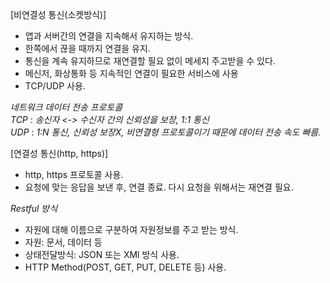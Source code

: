 [비연결성 통신(소켓방식)]
 - 앱과 서버간의 연결을 지속해서 유지하는 방식.
 - 한쪽에서 끊을 때까지 연결을 유지.
 - 통신을 계속 유지하므로 재연결할 필요 없이 메세지 주고받을 수 있다.
 - 메신저, 화상통화 등 지속적인 연결이 필요한 서비스에 사용
 - TCP/UDP 사용.
 
 _네트워크 데이터 전송 프로토콜_  
 _TCP_ : _송신자 <-> 수신자 간의 신뢰성을 보장, 1:1 통신_  
 _UDP_ : _1:N 통신, 신뢰성 보장X, 비연결형 프로토콜이기 때문에 데이터 전송 속도 빠름._
 
[연결성 통신(http, https)]
 - http, https 프로토콜 사용.
 - 요청에 맞는 응답을 보낸 후, 연결 종료. 다시 요청을 위해서는 재연결 필요.  
 
 _Restful 방식_
 - 자원에 대해 이름으로 구분하여 자원정보를 주고 받는 방식.
 - 자원: 문서, 데이터 등 
 - 상태전달방식: JSON 또는 XMl 방식 사용.
 - HTTP Method(POST, GET, PUT, DELETE 등) 사용.
 
